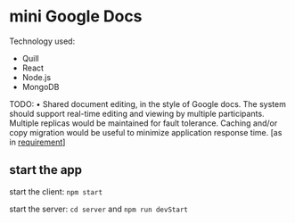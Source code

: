 # mini Google Docs

Technology used:
- Quill
- React
- Node.js
- MongoDB

TODO:
• Shared document editing, in the style of Google docs. The system should support real-time editing and
viewing by multiple participants. Multiple replicas would be maintained for fault tolerance. Caching
and/or copy migration would be useful to minimize application response time. [as in [requirement](https://www.cs.cmu.edu/~dga/15-440/F12/p3.pdf)]

## start the app

start the client: `npm start`

start the server: `cd server` and `npm run devStart`
